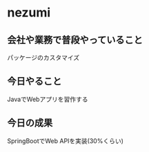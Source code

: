 # nezumi

## 会社や業務で普段やっていること
パッケージのカスタマイズ

## 今日やること
JavaでWebアプリを習作する

## 今日の成果
SpringBootでWeb APIを実装(30%くらい)
